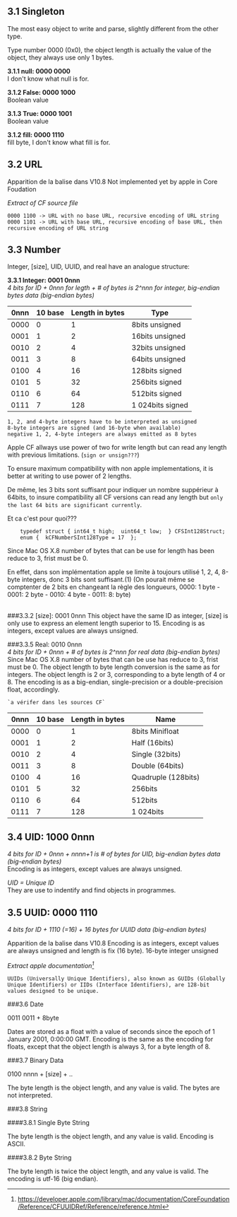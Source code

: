 3.1 Singleton
---------

The most easy object to write and parse, slightly different from the other type.

Type number 0000 (0x0), the object length is actually the value of the object, they always use only 1 bytes.

  __3.1.1 null: 0000 0000__   
	I don't know what null is for.

  __3.1.2 False: 0000 1000__  
	Boolean value

  __3.1.3 True: 0000 1001__  
	Boolean value

  __3.1.2 fill: 0000 1110__   
	fill byte, I don't know what fill is for.


3.2 URL
-------
Apparition de la balise dans V10.8
Not implemented yet by apple in Core Foudation

_Extract of CF source file_

	0000 1100 -> URL with no base URL, recursive encoding of URL string
	0000 1101 -> URL with base URL, recursive encoding of base URL, then recursive encoding of URL string


 
  
  
3.3 Number
-----------
Integer, [size], UID, UUID, and real have an analogue structure:  



__3.3.1 Integer: 0001 0nnn__  
*4 bits for ID + 0nnn for legth + # of bytes is 2^nnn for integer, big-endian bytes data (big-endian bytes)*  



0nnn  | 10 base  |  Length in bytes  | Type
------|----------|-------------------|----------------------|
0000  |      0   |     1             |     8bits unsigned   |
0001  |      1   |     2             |    16bits unsigned   |
0010  |      2   |     4             |    32bits unsigned   |
0011  |      3   |     8             |    64bits unsigned   |
0100  |      4   |    16             |   128bits signed     |
0101  |      5   |    32             |   256bits signed     |
0110  |      6   |    64             |   512bits signed     |
0111  |      7   |   128             | 1 024bits signed     |


	1, 2, and 4-byte integers have to be interpreted as unsigned
	8-byte integers are signed (and 16-byte when available)
	negative 1, 2, 4-byte integers are always emitted as 8 bytes
	

Apple CF allways use power of two for write length but can read any length with previous limitations. (`sign or unsign???`)

To ensure maximum compatibility with non apple implementations, it is better at writing to use power of 2 lengths.

	

De même, les 3 bits sont suffisant pour indiquer un nombre suppérieur à 64bits, to insure compatibility all CF versions can read any length but `only the last 64 bits are significant currently`.


Et ca c'est pour quoi???  

```
    typedef struct { int64_t high;  uint64_t low;  } CFSInt128Struct;  
    enum {  kCFNumberSInt128Type = 17  };  
```  






Since Mac OS X.8 number of bytes that can be use for length has been reduce to 3, frist must be 0.

En effet, dans son implémentation apple se limite à toujours utilisé 1, 2, 4, 8-byte integers, donc 3 bits sont suffisant.(1)
(On pourait même se comptenter de 2 bits en changeant la règle des longueurs, 0000: 1 byte - 0001: 2 byte - 0010: 4 byte - 0011: 8: byte)


</br>
###3.3.2 [size]: 0001 0nnn  
This object have the same ID as integer, [size] is only use to express an element length superior to 15.
Encoding is as integers, except values are always unsigned. 
 
 
  

###3.3.5 Real: 0010 0nnn  
*4 bits for ID + 0nnn + # of bytes is 2^nnn for real data (big-endian bytes)*
Since Mac OS X.8 number of bytes that can be use has reduce to 3, frist must be 0.
	The object length to byte length conversion is the same as for integers. 
	The object length is 2 or 3, corresponding to a byte length of 4 or 8. 
    The encoding is as a big-endian, single-precision or a double-precision float,
    accordingly.

    `a vérifer dans les sources CF`


0nnn  | 10 base  |  Length in bytes  |   Name
------|----------|-------------------|---------------------|
0000  |      0   |     1             | 8bits Minifloat     |
0001  |      1   |     2             | Half (16bits)       |
0010  |      2   |     4             | Single (32bits)     |
0011  |      3   |     8             | Double (64bits)     |
0100  |      4   |    16             | Quadruple (128bits) |
0101  |      5   |    32             |            256bits  |
0110  |      6   |    64             |            512bits  |
0111  |      7   |   128             |          1 024bits  |
 



3.4 UID: 1000 0nnn  
-------------
*4 bits for ID + 0nnn + nnnn+1 is # of bytes for UID, big-endian bytes data (big-endian bytes)*  
Encoding is as integers, except values are always unsigned.  

 *UID = Unique ID*   
They are use to indentify and find objects in programmes. 



3.5 UUID: 0000 1110  
-------------
*4 bits for ID + 1110 (=16) + 16 bytes for UUID data (big-endian bytes)*

Apparition de la balise dans V10.8
Encoding is as integers, except values are always unsigned and length is fix (16 byte).
16-byte integer unsigned 


*Extract apple documentation[^1]*  

[^1]: https://developer.apple.com/library/mac/documentation/CoreFoundation/Reference/CFUUIDRef/Reference/reference.html

```
UUIDs (Universally Unique Identifiers), also known as GUIDs (Globally Unique Identifiers) or IIDs (Interface Identifiers), are 128-bit values designed to be unique.

```






###3.6 Date

0011 0011 + 8byte

Dates are stored as a float with a value of seconds since the epoch of 1 
January 2001, 0:00:00 GMT. Encoding is the same as the encoding for floats,
except that the object length is always 3, for a byte length of 8.



###3.7 Binary Data


0100 nnnn + [size] + ..

The byte length is the object length, and any value is valid. The bytes are 
not interpreted.



###3.8 String


####3.8.1 Single Byte String  

The byte length is the object length, and any value is valid.
Encoding is ASCII.


####3.8.2 Byte String  

The byte length is twice the object length, and any value is valid.
The encoding is utf-16 (big endian).

